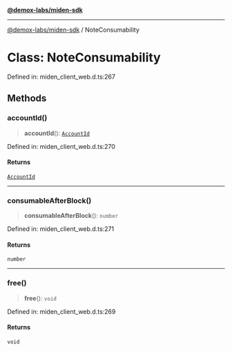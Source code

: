 [**@demox-labs/miden-sdk**](../README.md)

***

[@demox-labs/miden-sdk](../README.md) / NoteConsumability

# Class: NoteConsumability

Defined in: miden\_client\_web.d.ts:267

## Methods

### accountId()

> **accountId**(): [`AccountId`](AccountId.md)

Defined in: miden\_client\_web.d.ts:270

#### Returns

[`AccountId`](AccountId.md)

***

### consumableAfterBlock()

> **consumableAfterBlock**(): `number`

Defined in: miden\_client\_web.d.ts:271

#### Returns

`number`

***

### free()

> **free**(): `void`

Defined in: miden\_client\_web.d.ts:269

#### Returns

`void`
